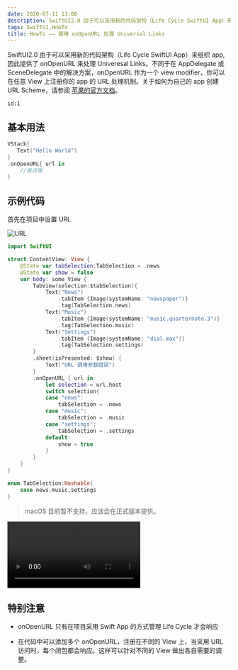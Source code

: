 ```yaml
---
date: 2020-07-11 13:00
description: SwiftUI2.0 由于可以采用新的代码架构（Life Cycle SwiftUI App）来组织 app, 因此提供了 onOpenURL 来处理 Univeresal Links。不同于在 AppDelegate 或 SceneDelegate 中的解决方案，onOpenURL 作为一个 view modifier，你可以在任意 View 上注册你的 app 的 URL 处理机制。
tags: SwiftUI,HowTo
title: HowTo —— 使用 onOpenURL 处理 Universal Links
---
```


SwiftUI2.0 由于可以采用新的代码架构（Life Cycle SwiftUI App）来组织 app, 因此提供了 onOpenURL 来处理 Univeresal Links。不同于在 AppDelegate 或 SceneDelegate 中的解决方案，onOpenURL 作为一个 view modifier，你可以在任意 View 上注册你的 app 的 URL 处理机制。关于如何为自己的 app 创建 URL Scheme，请参阅 [苹果的官方文档](https://developer.apple.com/documentation/uikit/inter-process_communication/allowing_apps_and_websites_to_link_to_your_content/defining_a_custom_url_scheme_for_your_app)。

```responser
id:1
```

## 基本用法 ##

```swift
VStack{
   Text("Hello World")
}
.onOpenURL{ url in
    //做点啥
}
```

## 示例代码 ##

首先在项目中设置 URL

![URL](https://cdn.fatbobman.com/howto-swiftui-onOpenURL-URL.png)

```swift
import SwiftUI

struct ContentView: View {
    @State var tabSelection:TabSelection = .news
    @State var show = false
    var body: some View {
        TabView(selection:$tabSelection){
            Text("News")
                .tabItem {Image(systemName: "newspaper")}
                .tag(TabSelection.news)
            Text("Music")
                .tabItem {Image(systemName: "music.quarternote.3")}
                .tag(TabSelection.music)
            Text("Settings")
                .tabItem {Image(systemName: "dial.max")}
                .tag(TabSelection.settings)
        }
        .sheet(isPresented: $show) {
            Text("URL 调用参数错误")
        }
        .onOpenURL { url in
            let selection = url.host
            switch selection{
            case "news":
                tabSelection = .news
            case "music":
                tabSelection = .music
            case "settings":
                tabSelection = .settings
            default:
                show = true
            }
        }
    }
}

enum TabSelection:Hashable{
    case news,music,settings
}
```

> macOS 目前暂不支持，应该会在正式版本提供。

<video src="https://cdn.fatbobman.com/howto-swiftui-onOpenURL-video.mp4" controls = "controls">你的浏览器不支持本视频</video>

## 特别注意 ##

* onOpenURL 只有在项目采用 Swift App 的方式管理 Life Cycle 才会响应

* 在代码中可以添加多个 onOpenURL，注册在不同的 View 上，当采用 URL 访问时，每个闭包都会响应。这样可以针对不同的 View 做出各自需要的调整。

